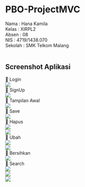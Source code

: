 # PBO-ProjectMVC
<p>Nama : Hana Kamila<br>
Kelas : XIRPL2<br>
Absen : 08<br>
NIS : 4719/1438.070<br>
Sekolah : SMK Telkom Malang<br><br>
</p>
<h2>Screenshot Aplikasi</h2>
 Login<br>
<img src="https://github.com/hanakamila/PBO-ProjectMVC/blob/master/1.PNG"/><br>
 SignUp<br>
<img src="https://github.com/hanakamila/PBO-ProjectMVC/blob/master/2.PNG"/><br>
 Tampilan Awal<br>
<img src="https://github.com/hanakamila/PBO-ProjectMVC/blob/master/3.PNG"/><br>
 Save<br>
<img src="https://github.com/hanakamila/PBO-ProjectMVC/blob/master/4.PNG"/><br>
 Hapus<br>
<img src="https://github.com/hanakamila/PBO-ProjectMVC/blob/master/5.PNG"/><br>
<img src="https://github.com/hanakamila/PBO-ProjectMVC/blob/master/6.PNG"/><br>
 Ubah<br>
<img src="https://github.com/hanakamila/PBO-ProjectMVC/blob/master/7.PNG"/><br>
<img src="https://github.com/hanakamila/PBO-ProjectMVC/blob/master/8.PNG"/><br>
 Bersihkan<br>
<img src="https://github.com/hanakamila/PBO-ProjectMVC/blob/master/9.PNG"/><br>
 Search<br>
<img src="https://github.com/hanakamila/PBO-ProjectMVC/blob/master/10.PNG"/><br>
<img src="https://github.com/hanakamila/PBO-ProjectMVC/blob/master/11.PNG"/><br>
<img src="https://github.com/hanakamila/PBO-ProjectMVC/blob/master/12.PNG"/><br>
